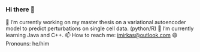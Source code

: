 ### Hi there 👋

🔭 I’m currently working on my master thesis on a variational autoencoder model to predict perturbations on single cell data. (python/R)
🌱 I’m currently learning Java and C++.
📫 How to reach me: imirkas@outlook.com
😄 Pronouns: he/him

<!--
**Coaasim/coaasim** is a ✨ _special_ ✨ repository because its `README.md` (this file) appears on your GitHub profile.
